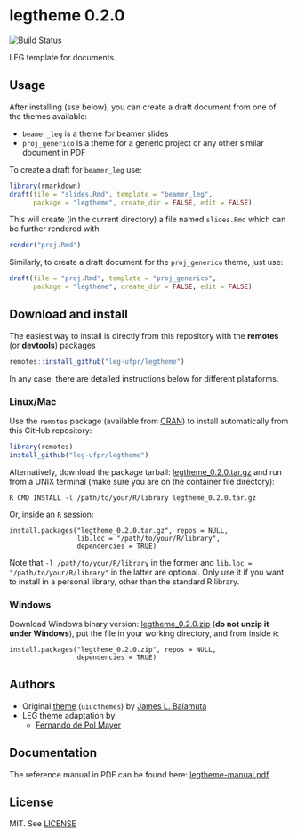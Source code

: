 

# legtheme 0.2.0

[![Build Status](https://travis-ci.org/leg-ufpr/legtheme.svg?branch=master)](https://travis-ci.org/leg-ufpr/legtheme)

LEG template for documents.

## Usage

After installing (sse below), you can create a draft document from one
of the themes available:

- `beamer_leg` is a theme for beamer slides
- `proj_generico` is a theme for a generic project or any other similar
  document in PDF

To create a draft for `beamer_leg` use:


```r
library(rmarkdown)
draft(file = "slides.Rmd", template = "beamer_leg",
      package = "legtheme", create_dir = FALSE, edit = FALSE)
```
This will create (in the current directory) a file named `slides.Rmd`
which can be further rendered with


```r
render("proj.Rmd")
```

Similarly, to create a draft document for the `proj_generico` theme,
just use:


```r
draft(file = "proj.Rmd", template = "proj_generico",
      package = "legtheme", create_dir = FALSE, edit = FALSE)
```

## Download and install

The easiest way to install is directly from this repository with the
**remotes** (or **devtools**) packages


```r
remotes::install_github("leg-ufpr/legtheme")
```

In any case, there are detailed instructions below for different
plataforms.

### Linux/Mac

Use the `remotes` package (available from
[CRAN](http://cran-r.c3sl.ufpr.br/web/packages/remotes/index.html)) to
install automatically from this GitHub repository:


```r
library(remotes)
install_github("leg-ufpr/legtheme")
```

Alternatively, download the package tarball: [legtheme_0.2.0.tar.gz][]
and run from a UNIX terminal (make sure you are on the container file
directory):


```
R CMD INSTALL -l /path/to/your/R/library legtheme_0.2.0.tar.gz
```

Or, inside an `R` session:


```
install.packages("legtheme_0.2.0.tar.gz", repos = NULL,
                 lib.loc = "/path/to/your/R/library",
                 dependencies = TRUE)
```

Note that `-l /path/to/your/R/library` in the former and `lib.loc =
"/path/to/your/R/library"` in the latter are optional. Only use it if
you want to install in a personal library, other than the standard R
library.

### Windows

Download Windows binary version: [legtheme_0.2.0.zip][] (**do not unzip
it under Windows**), put the file in your working directory, and from
inside `R`:


```
install.packages("legtheme_0.2.0.zip", repos = NULL,
                 dependencies = TRUE)
```

## Authors

- Original [theme](https://github.com/coatless/uiucthemes)
  (`uiucthemes`) by [James L. Balamuta](https://github.com/coatless)
- LEG theme adaptation by:
  - [Fernando de Pol Mayer][]

## Documentation

The reference manual in PDF can be found here: [legtheme-manual.pdf][]

## License

MIT. See [LICENSE](./LICENSE)

<!-- links -->



[legtheme_0.2.0.tar.gz]: https://github.com/leg-ufpr/legtheme/raw/master/downloads/legtheme_0.2.0.tar.gz
[legtheme_0.2.0.zip]: https://github.com/leg-ufpr/legtheme/raw/master/downloads/legtheme_0.2.0.zip
[legtheme-manual.pdf]: https://github.com/leg-ufpr/legtheme/raw/master/downloads/legtheme-manual.pdf
[Fernando de Pol Mayer]: http://www.leg.ufpr.br/~fernandomayer
